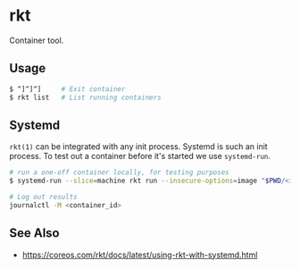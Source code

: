 # rkt
Container tool.

## Usage
```sh
$ ^]^]^]     # Exit container
$ rkt list   # List running containers
```

## Systemd
`rkt(1)` can be integrated with any init process. Systemd is such an init
process. To test out a container before it's started we use `systemd-run`.
```sh
# run a one-off container locally, for testing purposes
$ systemd-run --slice=machine rkt run --insecure-options=image "$PWD/<image>"

# Log out results
journalctl -M <container_id>
```

## See Also
- https://coreos.com/rkt/docs/latest/using-rkt-with-systemd.html
